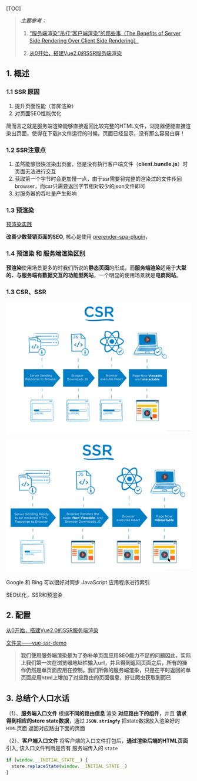 [TOC]
> ***主要参考：***
>
> 1. [“服务端渲染”吊打“客户端渲染”的那些事（The Benefits of Server Side Rendering Over Client Side Rendering）](<https://w3ctech.com/topic/2005>)
>
> 2. [从0开始，搭建Vue2.0的SSR服务端渲染](https://www.jianshu.com/p/c6a07755b08d)

## 1. 概述 ##

### 1.1 SSR 原因 ###

1. 提升页面性能（首屏渲染）
2. 对页面SEO性能优化

简而言之就是服务端渲染能够直接返回比较完整的HTML文件，浏览器便能直接渲染出页面，使得在下载js文件运行的时候，页面已经显示，没有那么容易白屏！

### 1.2 SSR注意点 ###

1. 虽然能够很快渲染出页面，但是没有执行客户端文件（**client.bundle.js**）时页面无法进行交互
2. 获取第一个字节时会更加慢一点，由于ssr需要将完整的渲染过的文件传回browser，而csr只需要返回字节相对较少的json文件即可
3. 对服务器的吞吐量产生影响

### 1.3 预渲染 ###

[预渲染实践](<https://www.jianshu.com/p/0b3742988475>)

**改善少数营销页面的SEO**, 核心是使用 [prerender-spa-plugin](https://github.com/chrisvfritz/prerender-spa-plugin)，

### 1.4 预渲染 和 服务端渲染区别 ###

**预渲染**使用场景更多的时我们所说的**静态页面**的形成，而**服务端渲染**适用于**大型的、与服务端有数据交互的功能型网站**，一个明显的使用场景就是**电商网站**。

### 1.3 CSR、SSR ###

![](../img/CSR.png)

![](../img/SSR.png)

Google 和 Bing 可以很好对同步 JavaScript 应用程序进行索引

SEO优化，SSR和预渲染

## 2. 配置 ##

[从0开始，搭建Vue2.0的SSR服务端渲染](https://www.jianshu.com/p/c6a07755b08d)

[文件夹——vue-ssr-demo](./vue-ssr-demo)

> **我们使用服务端渲染是为了弥补单页面应用SEO能力不足的问题因此，实际上我们第一次在浏览器地址栏输入url，并且得到返回页面之后，所有的操作仍然是单页面应用在控制。我们所做的服务端渲染，只是在平时返回的单页面应用html上增加了对应路由的页面信息，好让爬虫获取到而已**

## 3. 总结个人口水话 ##

（1）、**服务端入口文件**
根据**不同的路由信息** 渲染 **对应路由下的组件**，并且 **请求得到相应的store state数据**，通过 **`JSON.stringfy`** 把state数据放入渲染好的 `HTML`页面 返回对应路由下面的页面

（2）、**客户端入口文件**
将客户端的入口文件打包后，**通过渲染后端的HTML页面**引入, 该入口文件判断是否有 服务端传入的 `state`

```js
if (window.__INITIAL_STATE__) {
  store.replaceState(window.__INITIAL_STATE__)
}
```

